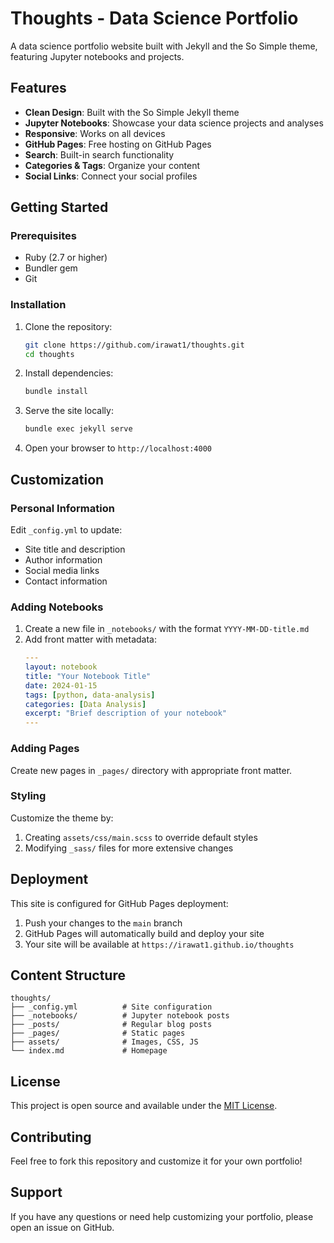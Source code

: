 # Thoughts - Data Science Portfolio

A data science portfolio website built with Jekyll and the So Simple theme, featuring Jupyter notebooks and projects.

## Features

- **Clean Design**: Built with the So Simple Jekyll theme
- **Jupyter Notebooks**: Showcase your data science projects and analyses
- **Responsive**: Works on all devices
- **GitHub Pages**: Free hosting on GitHub Pages
- **Search**: Built-in search functionality
- **Categories & Tags**: Organize your content
- **Social Links**: Connect your social profiles

## Getting Started

### Prerequisites

- Ruby (2.7 or higher)
- Bundler gem
- Git

### Installation

1. Clone the repository:
   ```bash
   git clone https://github.com/irawat1/thoughts.git
   cd thoughts
   ```

2. Install dependencies:
   ```bash
   bundle install
   ```

3. Serve the site locally:
   ```bash
   bundle exec jekyll serve
   ```

4. Open your browser to `http://localhost:4000`

## Customization

### Personal Information

Edit `_config.yml` to update:
- Site title and description
- Author information
- Social media links
- Contact information

### Adding Notebooks

1. Create a new file in `_notebooks/` with the format `YYYY-MM-DD-title.md`
2. Add front matter with metadata:
   ```yaml
   ---
   layout: notebook
   title: "Your Notebook Title"
   date: 2024-01-15
   tags: [python, data-analysis]
   categories: [Data Analysis]
   excerpt: "Brief description of your notebook"
   ---
   ```

### Adding Pages

Create new pages in `_pages/` directory with appropriate front matter.

### Styling

Customize the theme by:
1. Creating `assets/css/main.scss` to override default styles
2. Modifying `_sass/` files for more extensive changes

## Deployment

This site is configured for GitHub Pages deployment:

1. Push your changes to the `main` branch
2. GitHub Pages will automatically build and deploy your site
3. Your site will be available at `https://irawat1.github.io/thoughts`

## Content Structure

```
thoughts/
├── _config.yml          # Site configuration
├── _notebooks/          # Jupyter notebook posts
├── _posts/              # Regular blog posts
├── _pages/              # Static pages
├── assets/              # Images, CSS, JS
└── index.md             # Homepage
```

## License

This project is open source and available under the [MIT License](LICENSE).

## Contributing

Feel free to fork this repository and customize it for your own portfolio!

## Support

If you have any questions or need help customizing your portfolio, please open an issue on GitHub.